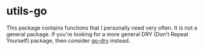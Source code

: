 # utils-go

This package contains functions that I personally need very often. It is not a general package. If you're looking for a more general DRY (Don't Repeat Yourself) package, then consider [go-dry](https://github.com/ungerik/go-dry) instead.
